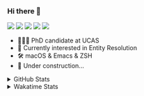 ### Hi there 👋

[![](https://img.shields.io/badge/-Email-325180?logo=maildotru&logoColor=white&style=flat-square)](mailto:wang@tianshu.me)
[![](https://img.shields.io/badge/-GitHub-black?logo=GitHub&style=flat-square)](https://github.com/tshu-w)
[![](https://img.shields.io/badge/-Telegram-26a5e4?labelColor=fafafa&logo=telegram&style=flat-square)](https://t.me/tshu_w) 
[![](https://img.shields.io/badge/-Twitter-1da1f2?logo=Twitter&logoColor=white&style=flat-square)](https://twitter.com/tshu_w)
[![](https://komarev.com/ghpvc/?username=tshu-w&color=blueviolet&style=flat-square)]()



- 🧑🏻‍🎓 PhD candidate at UCAS
- 🔭 Currently interested in Entity Resolution
- 🛠 macOS & Emacs & ZSH
- 🚧 Under construction...

<details>

<summary>GitHub Stats</summary>

![Tianshu's GitHub stats](https://github-readme-stats.vercel.app/api?username=tshu-w&show_icons=true&theme=buefy&count_private=true)
  
</details>


<details>
  <summary>Wakatime Stats</summary>

  Currently, files accessed by tramp cannot be tracked by wakatime, see https://github.com/wakatime/wakatime-mode/issues/27
  <br>
  
<!--START_SECTION:waka-->
**I'm an Early 🐤** 

```text
🌞 Morning    28 commits     ██░░░░░░░░░░░░░░░░░░░░░░░   10.61% 
🌆 Daytime    128 commits    ████████████░░░░░░░░░░░░░   48.48% 
🌃 Evening    101 commits    █████████░░░░░░░░░░░░░░░░   38.26% 
🌙 Night      7 commits      ░░░░░░░░░░░░░░░░░░░░░░░░░   2.65%

```
📅 **I'm Most Productive on Saturday** 

```text
Monday       62 commits     █████░░░░░░░░░░░░░░░░░░░░   23.48% 
Tuesday      44 commits     ████░░░░░░░░░░░░░░░░░░░░░   16.67% 
Wednesday    23 commits     ██░░░░░░░░░░░░░░░░░░░░░░░   8.71% 
Thursday     14 commits     █░░░░░░░░░░░░░░░░░░░░░░░░   5.3% 
Friday       21 commits     ██░░░░░░░░░░░░░░░░░░░░░░░   7.95% 
Saturday     73 commits     ███████░░░░░░░░░░░░░░░░░░   27.65% 
Sunday       27 commits     ██░░░░░░░░░░░░░░░░░░░░░░░   10.23%

```


📊 **This Week I Spent My Time On** 

```text
💬 Programming Languages: 
sh                       57 hrs 58 mins      ████████████████████████░   95.68% 
Org                      2 hrs 18 mins       █░░░░░░░░░░░░░░░░░░░░░░░░   3.8% 
Other                    7 mins              ░░░░░░░░░░░░░░░░░░░░░░░░░   0.21% 
Bash                     7 mins              ░░░░░░░░░░░░░░░░░░░░░░░░░   0.19% 
Emacs Lisp               4 mins              ░░░░░░░░░░░░░░░░░░░░░░░░░   0.12%

🔥 Editors: 
Zsh                      57 hrs 58 mins      ████████████████████████░   95.68% 
Emacs                    2 hrs 36 mins       █░░░░░░░░░░░░░░░░░░░░░░░░   4.32%

🐱‍💻 Projects: 
multimodalER             39 hrs 42 mins      ████████████████░░░░░░░░░   65.55% 
Terminal                 16 hrs 42 mins      ███████░░░░░░░░░░░░░░░░░░   27.58% 
Unknown Project          2 hrs 13 mins       █░░░░░░░░░░░░░░░░░░░░░░░░   3.68% 
dotfiles                 59 mins             ░░░░░░░░░░░░░░░░░░░░░░░░░   1.63% 
wts                      47 mins             ░░░░░░░░░░░░░░░░░░░░░░░░░   1.32%

💻 Operating System: 
Linux                    50 hrs 32 mins      ████████████████████░░░░░   83.42% 
Mac                      10 hrs 2 mins       ████░░░░░░░░░░░░░░░░░░░░░   16.58%

```

**I Mostly Code in Python** 

```text
Python                   6 repos             ████████░░░░░░░░░░░░░░░░░   31.58% 
JavaScript               3 repos             ████░░░░░░░░░░░░░░░░░░░░░   15.79% 
HTML                     2 repos             ██░░░░░░░░░░░░░░░░░░░░░░░   10.53% 
Emacs Lisp               2 repos             ██░░░░░░░░░░░░░░░░░░░░░░░   10.53% 
TeX                      2 repos             ██░░░░░░░░░░░░░░░░░░░░░░░   10.53%

```



 Last Updated on 23/08/2021
<!--END_SECTION:waka-->
</details>
